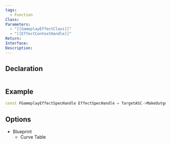 ```yaml
---
tags:
  - Function
Class: 
Parameters:
  - "[[GameplayEffectClass]]"
  - "[[EffectContextHandle]]"
Return: 
Interface: 
Description:
---
```


## Declaration

```cpp
```

## Example

```cpp
const FGameplayEffectSpecHandle EffectSpecHandle = TargetASC->MakeOutgoingSpec(GameplayEffectClass, 1.f, EffectContextHandle);
```

## Options
- Blueprint
	- Curve Table